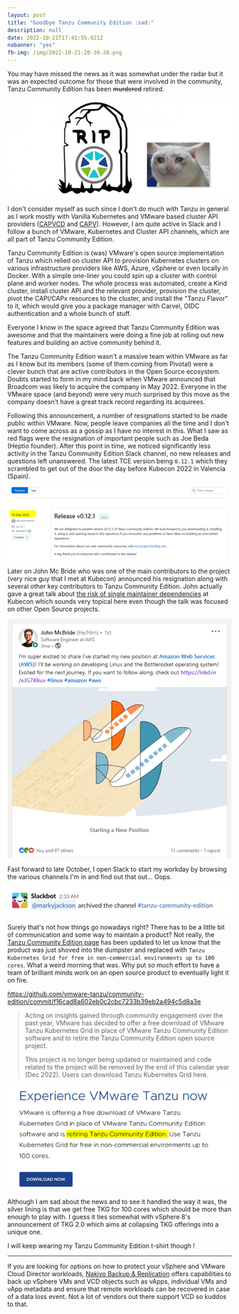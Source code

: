 ```yaml
---
layout: post
title: "Goodbye Tanzu Community Edition :sad:"
description: null
date: 2022-10-21T17:41:55.021Z
nobanner: "yes"
fb-img: /img/2022-10-21-20-30-28.png
---
```

You may have missed the news as it was somewhat under the radar but it was an expected outcome for those that were involved in the community, Tanzu Community Edition has been ~~murdered~~ retired.

![tce is dead](/img/2022-10-21-20-32-15.png)

I don't consider myself as such since I don't do much with Tanzu in general as I work mostly with Vanilla Kubernetes and VMware based cluster API providers ([CAPVCD](https://www.google.com/url?sa=t&rct=j&q=&esrc=s&source=web&cd=&cad=rja&uact=8&ved=2ahUKEwjNyYjn7_H6AhUK3hoKHY9lAo4QFnoECBIQAQ&url=https%3A%2F%2Fwww.vxav.fr%2F2022-05-15-cluster-api-with-vmware-cloud-director-10.3-(capvcd)%2C-nsx-t-and-alb%2F&usg=AOvVaw0QxwJEFFRFZA5uLoSyXTEt) and [CAPV](https://www.google.com/url?sa=t&rct=j&q=&esrc=s&source=web&cd=&cad=rja&uact=8&ved=2ahUKEwidosHs7_H6AhVCJBoKHT9nC7EQFnoECBgQAQ&url=https%3A%2F%2Fwww.vxav.fr%2F2021-11-21-understanding-kubernetes-cluster-api-provider-vsphere-capv%2F&usg=AOvVaw3PAL7MEWT14JE4l4_iiSNj)). However, I am quite active in Slack and I follow a bunch of VMware, Kubernetes and Cluster API channels, which are all part of Tanzu Community Edition.

Tanzu Community Edition is (was) VMware's open source implementation of Tanzu which relied on cluster API to provision Kubernetes clusters on various infrastructure providers like AWS, Azure, vSphere or even locally in Docker. With a simple one-liner you could spin up a cluster with control plane and worker nodes. The whole process was automated, create a Kind cluster, install cluster API and the relevant provider, provision the cluster, pivot the CAPI/CAPx resources to the cluster, and install the "Tanzu Flavor" to it, which would give you a package manager with Carvel, OIDC authentication and a whole bunch of stuff.

Everyone I know in the space agreed that Tanzu Community Edition was awesome and that the maintainers were doing a fine job at rolling out new features and building an active community behind it.

The Tanzu Community Edition wasn't a massive team within VMware as far as I know but its members (some of them coming from Pivotal) were a clever bunch that are active contributors in the Open Source ecosystem. Doubts started to form in my mind back when VMware announced that Broadcom was likely to acquire the company in May 2022. Everyone in the VMware space (and beyond) were very much surprised by this move as the company doesn't have a great track record regarding its acquirees.

Following this announcement, a number of resignations started to be made public within VMware. Now, people leave companies all the time and I don't want to come across as a gossip as I have no interest in this. What I saw as red flags were the resignation of important people such as Joe Beda (Heptio founder). After this point in time, we noticed significantly less activity in the Tanzu Community Edition Slack channel, no new releases and questions left unanswered. The latest TCE version being `0.12.1` which they scrambled to get out of the door the day before Kubecon 2022 in Valencia (Spain).

![TCE latest version](/img/2022-10-21-20-01-33.png)

Later on John Mc Bride who was one of the main contributors to the project (very nice guy that I met at Kubecon) announced his resignation along with several other key contributors to Tanzu Community Edition. John actually gave a great talk about [the risk of single maintainer dependencies](https://kccnceu2022.sched.com/event/ytlk/the-risks-of-single-maintainer-dependencies-john-mcbride-vmware) at Kubecon which sounds very topical here even though the talk was focused on other Open Source projects.

![John mc bride goes to aws](/img/2022-10-21-19-59-02.png)

Fast forward to late October, I open Slack to start my workday by browsing the various channels I'm in and find out that out... Oops.

![TCE is archived](/img/2022-10-21-20-09-01.png)

Surely that's not how things go nowadays right? There has to be a little bit of communication and some way to maintain a product? Not really, the [Tanzu Community Edition page](https://tanzucommunityedition.io/) has been updated to let us know that the product was just shoved into the dumpster and replaced with `Tanzu Kubernetes Grid for free in non-commercial environments up to 100 cores`. What a weird morning that was. Why put so much effort to have a team of brilliant minds work on an open source product to eventually light it on fire.

https://github.com/vmware-tanzu/community-edition/commit/f16cad8a602eb0c2cbc7233b39eb2a494c5d8a3e

> Acting on insights gained through community engagement over the past year, VMware has decided to offer a free download of VMware Tanzu Kubernetes Grid in place of VMware Tanzu Community Edition software and to retire the Tanzu Community Edition open source project.
> 
> This project is no longer being updated or maintained and code related to the project will be removed by the end of this calendar year (Dec 2022). Users can download Tanzu Kubernetes Grid here.

![VMware retiring TCE](/img/2022-10-21-20-13-31.png)

Although I am sad about the news and to see it handled the way it was, the silver lining is that we get free TKG for 100 cores which should be more than enough to play with. I guess it ties somewhat with vSphere 8's announcement of TKG 2.0 which aims at collapsing TKG offerings into a unique one.

I will keep wearing my Tanzu Community Edition t-shirt though !

---

If you are looking for options on how to protect your vSphere and VMware Cloud Director workloads, [Nakivo Backup & Replication](https://www.nakivo.com/) offers capabilities to back up vSphere VMs and VCD objects such as vApps, individual VMs and vApp metadata and ensure that remote workloads can be recovered in case of a data loss event. Not a lot of vendors out there support VCD so kuddos to that.
